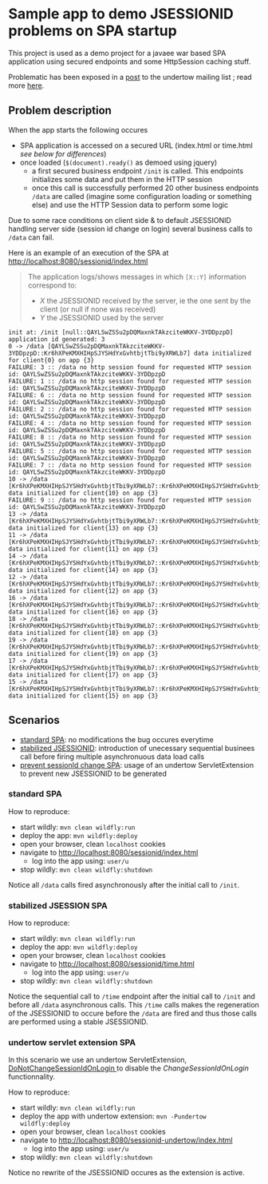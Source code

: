 # Sample app to demo JSESSIONID problems on SPA startup

This project is used as a demo project for a javaee war based SPA application using secured endpoints
and some HttpSession caching stuff.

Problematic has been exposed in a [post](http://lists.jboss.org/pipermail/undertow-dev/2017-February/001879.html) to the undertow mailing list ; read more [here](http://lists.jboss.org/pipermail/undertow-dev/2017-February/001879.html).

## Problem description

When the app starts the following occures
- SPA application is accessed on a secured URL (index.html or time.html _see below for differences_)
- once loaded (`$(document).ready()` as demoed using jquery)
    - a first secured business endpoint `/init` is called. This endpoints initializes some data and put them in the HTTP session
    - once this call is successfully performed 20 other business endpoints `/data` are called (imagine some configuration loading or something else) and use the HTTP Session data to perform some logic

Due to some race conditions on client side & to default JSESSIONID handling server side (session id change on login) several business calls to `/data` can fail.

Here is an example of an execution of the SPA at [http://localhost:8080/sessionid/index.html](http://localhost:8080/sessionid/index.html)

> The application logs/shows messages in which `[X::Y]` information correspond to:
>  - _X_ the JSESSIONID received by the server, ie the one sent by the client (or null if none was received) 
>  - _Y_ the JSESSIONID used by the server 

```
init at: /init [null::QAYLSwZSSu2pDQMaxnkTAkzciteWKKV-3YDDpzpD] application id generated: 3
0 -> /data [QAYLSwZSSu2pDQMaxnkTAkzciteWKKV-3YDDpzpD::Kr6hXPeKMXHIHpSJYSHdYxGvhtbjtTbi9yXRWLb7] data initialized for client{0} on app {3}
FAILURE: 3 :: /data no http session found for requested HTTP session id: QAYLSwZSSu2pDQMaxnkTAkzciteWKKV-3YDDpzpD
FAILURE: 1 :: /data no http session found for requested HTTP session id: QAYLSwZSSu2pDQMaxnkTAkzciteWKKV-3YDDpzpD
FAILURE: 6 :: /data no http session found for requested HTTP session id: QAYLSwZSSu2pDQMaxnkTAkzciteWKKV-3YDDpzpD
FAILURE: 2 :: /data no http session found for requested HTTP session id: QAYLSwZSSu2pDQMaxnkTAkzciteWKKV-3YDDpzpD
FAILURE: 4 :: /data no http session found for requested HTTP session id: QAYLSwZSSu2pDQMaxnkTAkzciteWKKV-3YDDpzpD
FAILURE: 8 :: /data no http session found for requested HTTP session id: QAYLSwZSSu2pDQMaxnkTAkzciteWKKV-3YDDpzpD
FAILURE: 5 :: /data no http session found for requested HTTP session id: QAYLSwZSSu2pDQMaxnkTAkzciteWKKV-3YDDpzpD
FAILURE: 7 :: /data no http session found for requested HTTP session id: QAYLSwZSSu2pDQMaxnkTAkzciteWKKV-3YDDpzpD
10 -> /data [Kr6hXPeKMXHIHpSJYSHdYxGvhtbjtTbi9yXRWLb7::Kr6hXPeKMXHIHpSJYSHdYxGvhtbjtTbi9yXRWLb7] data initialized for client{10} on app {3}
FAILURE: 9 :: /data no http session found for requested HTTP session id: QAYLSwZSSu2pDQMaxnkTAkzciteWKKV-3YDDpzpD
13 -> /data [Kr6hXPeKMXHIHpSJYSHdYxGvhtbjtTbi9yXRWLb7::Kr6hXPeKMXHIHpSJYSHdYxGvhtbjtTbi9yXRWLb7] data initialized for client{13} on app {3}
11 -> /data [Kr6hXPeKMXHIHpSJYSHdYxGvhtbjtTbi9yXRWLb7::Kr6hXPeKMXHIHpSJYSHdYxGvhtbjtTbi9yXRWLb7] data initialized for client{11} on app {3}
14 -> /data [Kr6hXPeKMXHIHpSJYSHdYxGvhtbjtTbi9yXRWLb7::Kr6hXPeKMXHIHpSJYSHdYxGvhtbjtTbi9yXRWLb7] data initialized for client{14} on app {3}
12 -> /data [Kr6hXPeKMXHIHpSJYSHdYxGvhtbjtTbi9yXRWLb7::Kr6hXPeKMXHIHpSJYSHdYxGvhtbjtTbi9yXRWLb7] data initialized for client{12} on app {3}
16 -> /data [Kr6hXPeKMXHIHpSJYSHdYxGvhtbjtTbi9yXRWLb7::Kr6hXPeKMXHIHpSJYSHdYxGvhtbjtTbi9yXRWLb7] data initialized for client{16} on app {3}
18 -> /data [Kr6hXPeKMXHIHpSJYSHdYxGvhtbjtTbi9yXRWLb7::Kr6hXPeKMXHIHpSJYSHdYxGvhtbjtTbi9yXRWLb7] data initialized for client{18} on app {3}
19 -> /data [Kr6hXPeKMXHIHpSJYSHdYxGvhtbjtTbi9yXRWLb7::Kr6hXPeKMXHIHpSJYSHdYxGvhtbjtTbi9yXRWLb7] data initialized for client{19} on app {3}
17 -> /data [Kr6hXPeKMXHIHpSJYSHdYxGvhtbjtTbi9yXRWLb7::Kr6hXPeKMXHIHpSJYSHdYxGvhtbjtTbi9yXRWLb7] data initialized for client{17} on app {3}
15 -> /data [Kr6hXPeKMXHIHpSJYSHdYxGvhtbjtTbi9yXRWLb7::Kr6hXPeKMXHIHpSJYSHdYxGvhtbjtTbi9yXRWLb7] data initialized for client{15} on app {3}
```

## Scenarios

- [standard SPA](#standard-spa): no modifications the bug occures everytime 
- [stabilized JSESSIONID](#stabilized-jsession-spa): introduction of unecessary sequential businees call before firing multiple asynchronuous data load calls
- [prevent sessionId change SPA](#undertow-servlet-extension-spa): usage of an undertow ServletExtension to prevent new JSESSIONID to be generated  

### standard SPA
 
How to reproduce:
- start wildly: `mvn clean wildfly:run`
- deploy the app: `mvn wildfly:deploy`
- open your browser, clean `localhost` cookies
- navigate to [http://localhost:8080/sessionid/index.html](http://localhost:8080/sessionid/index.html)
    - log into the app using: `user/u` 
- stop wildly: `mvn clean wildfly:shutdown`

Notice all `/data` calls fired asynchronously after the initial call to `/init`.

### stabilized JSESSION SPA

How to reproduce:
- start wildly: `mvn clean wildfly:run`
- deploy the app: `mvn wildfly:deploy`
- open your browser, clean `localhost` cookies
- navigate to [http://localhost:8080/sessionid/time.html](http://localhost:8080/sessionid/time.html)
    - log into the app using: `user/u` 
- stop wildly: `mvn clean wildfly:shutdown`

Notice the sequential call to `/time` endpoint after the initial call to `/init` and before all `/data` asynchronous calls.
This `/time` calls makes the regeneration of the JSESSIONID to occure before the `/data` are fired and thus those calls are performed using a stable JSESSIONID. 

### undertow servlet extension SPA

In this scenario we use an undertow ServletExtension, [DoNotChangeSessionIdOnLogin ](src/main/java/com/agfa/sample/jee/control/undertow/DoNotChangeSessionIdOnLogin.java) to disable the _ChangeSessionIdOnLogin_ functionnality.
 
How to reproduce:
- start wildly: `mvn clean wildfly:run`
- deploy the app with undertow extension: `mvn -Pundertow wildfly:deploy`
- open your browser, clean `localhost` cookies
- navigate to [http://localhost:8080/sessionid-undertow/index.html](http://localhost:8080/sessionid-undertow/index.html)
    - log into the app using: `user/u` 
- stop wildly: `mvn clean wildfly:shutdown`

Notice no rewrite of the JSESSIONID occures as the extension is active.

